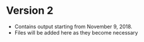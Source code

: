 # Version 2

* Contains output starting from November 9, 2018.
* Files will be added here as they become necessary
